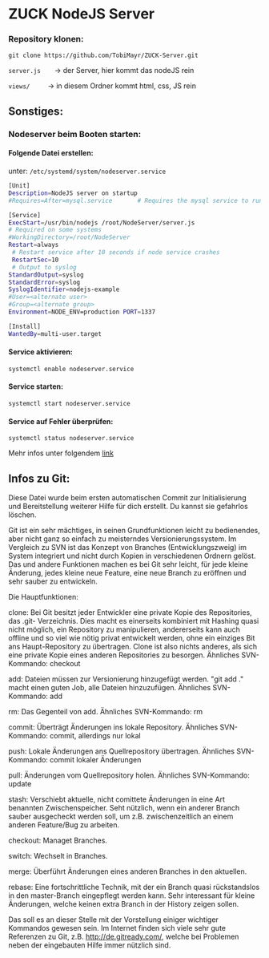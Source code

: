 
# ZUCK NodeJS Server


### Repository klonen:
`git clone https://github.com/TobiMayr/ZUCK-Server.git`

`server.js`       -> der Server, hier kommt das nodeJS rein

`views/`          -> in diesem Ordner kommt html, css, JS rein


## Sonstiges:

### Nodeserver beim Booten starten:

#### Folgende Datei erstellen:
unter: `/etc/systemd/system/nodeserver.service`

``` Bash
[Unit]
Description=NodeJS server on startup
#Requires=After=mysql.service       # Requires the mysql service to run first

[Service]
ExecStart=/usr/bin/nodejs /root/NodeServer/server.js
# Required on some systems
#WorkingDirectory=/root/NodeServer
Restart=always
 # Restart service after 10 seconds if node service crashes
 RestartSec=10
 # Output to syslog
StandardOutput=syslog
StandardError=syslog
SyslogIdentifier=nodejs-example
#User=<alternate user>
#Group=<alternate group>
Environment=NODE_ENV=production PORT=1337

[Install]
WantedBy=multi-user.target
```

#### Service aktivieren:
`systemctl enable nodeserver.service`

#### Service starten:
`systemctl start nodeserver.service`

#### Service auf Fehler überprüfen:
`systemctl status nodeserver.service`

Mehr infos unter folgendem [link](https://www.axllent.org/docs/view/nodejs-service-with-systemd/)


## Infos zu Git: 


Diese Datei wurde beim ersten automatischen Commit zur Initialisierung und
Bereitstellung weiterer Hilfe für dich erstellt. Du kannst sie gefahrlos löschen.

Git ist ein sehr mächtiges, in seinen Grundfunktionen leicht zu bedienendes,
aber nicht ganz so einfach zu meisterndes Versionierungssystem.
Im Vergleich zu SVN ist das Konzept von Branches (Entwicklungszweig) im System
integriert und nicht durch Kopien in verschiedenen Ordnern gelöst. Das und andere
Funktionen machen es bei Git sehr leicht, für jede kleine Änderung, jedes kleine
neue Feature, eine neue Branch zu eröffnen und sehr sauber zu entwickeln.

Die Hauptfunktionen:

clone:
Bei Git besitzt jeder Entwickler eine private Kopie des Repositories, das .git-
Verzeichnis. Dies macht es einerseits kombiniert mit Hashing quasi nicht möglich,
ein Repository zu manipulieren, andererseits kann auch offline und so viel wie
nötig privat entwickelt werden, ohne ein einziges Bit ans Haupt-Repository zu
übertragen. Clone ist also nichts anderes, als sich eine private Kopie eines
anderen Repositories zu besorgen.
Ähnliches SVN-Kommando: checkout

add:
Dateien müssen zur Versionierung hinzugefügt werden. "git add ." macht einen
guten Job, alle Dateien hinzuzufügen.
Ähnliches SVN-Kommando: add

rm:
Das Gegenteil von add.
Ähnliches SVN-Kommando: rm

commit:
Überträgt Änderungen ins lokale Repository.
Ähnliches SVN-Kommando: commit, allerdings nur lokal

push:
Lokale Änderungen ans Quellrepository übertragen.
Ähnliches SVN-Kommando: commit lokaler Änderungen

pull:
Änderungen vom Quellrepository holen.
Ähnliches SVN-Kommando: update

stash:
Verschiebt aktuelle, nicht comittete Änderungen in eine Art benannten
Zwischenspeicher. Seht nützlich, wenn ein anderer Branch sauber ausgecheckt
werden soll, um z.B. zwischenzeitlich an einem anderen Feature/Bug zu arbeiten.

checkout:
Managet Branches.

switch:
Wechselt in Branches.

merge:
Überführt Änderungen eines anderen Branches in den aktuellen.

rebase:
Eine fortschrittliche Technik, mit der ein Branch quasi rückstandslos in den 
master-Branch eingepflegt werden kann. Sehr interessant für kleine Änderungen,
welche keinen extra Branch in der History zeigen sollen.


Das soll es an dieser Stelle mit der Vorstellung einiger wichtiger Kommandos
gewesen sein. Im Internet finden sich viele sehr gute Referenzen zu Git, z.B.
http://de.gitready.com/, welche bei Problemen neben der eingebauten Hilfe
immer nützlich sind.
